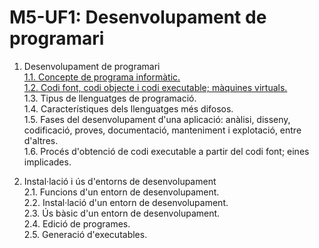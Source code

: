 # M5-UF1: Desenvolupament de programari   

1. Desenvolupament de programari   
 [1.1. Concepte de programa informàtic.](programa_informatic.md "Concepte de programa informàtic")   
 [1.2. Codi font, codi objecte i codi executable; màquines virtuals.](codi_font.md "Codi font, codi objecte i codi executable; màquines virtuals")   
 1.3. Tipus de llenguatges de programació.   
 1.4. Característiques dels llenguatges més difosos.   
 1.5. Fases del desenvolupament d'una aplicació: anàlisi, disseny, codificació, proves, documentació, manteniment i explotació, entre d'altres.   
 1.6. Procés d'obtenció de codi executable a partir del codi font; eines implicades.   

2. Instal·lació i ús d'entorns de desenvolupament   
 2.1. Funcions d'un entorn de desenvolupament.   
 2.2. Instal·lació d'un entorn de desenvolupament.   
 2.3. Ús bàsic d'un entorn de desenvolupament.   
 2.4. Edició de programes.   
 2.5. Generació d'executables.   
